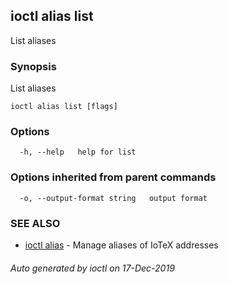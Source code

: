## ioctl alias list

List aliases

### Synopsis

List aliases

```
ioctl alias list [flags]
```

### Options

```
  -h, --help   help for list
```

### Options inherited from parent commands

```
  -o, --output-format string   output format
```

### SEE ALSO

* [ioctl alias](ioctl_alias.md)	 - Manage aliases of IoTeX addresses

###### Auto generated by ioctl on 17-Dec-2019
